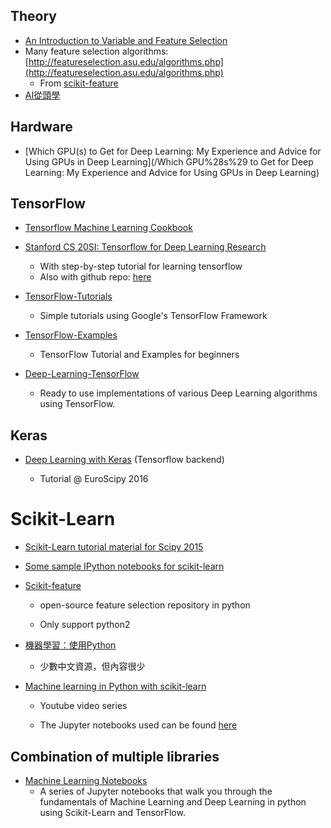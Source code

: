 ## 

## Theory

* [An Introduction to Variable and Feature Selection](http://www.jmlr.org/papers/volume3/guyon03a/guyon03a.pdf)
* Many feature selection algorithms: [http://featureselection.asu.edu/algorithms.php](http://featureselection.asu.edu/algorithms.php)
  * From [scikit-feature](https://github.com/jundongl/scikit-feature)
* [AI從頭學](http://hemingwang.blogspot.tw/2016/12/ai_20.html)

## Hardware

* [Which GPU\(s\) to Get for Deep Learning: My Experience and Advice for Using GPUs in Deep Learning](/Which GPU%28s%29 to Get for Deep Learning: My Experience and Advice for Using GPUs in Deep Learning)

## TensorFlow

* [Tensorflow Machine Learning Cookbook](https://github.com/nfmcclure/tensorflow_cookbook)
* [Stanford CS 20SI: Tensorflow for Deep Learning Research](http://web.stanford.edu/class/cs20si/index.html)
  * With step-by-step tutorial for learning tensorflow
  * Also with github repo: [here](https://github.com/chiphuyen/tf-stanford-tutorials)
* [TensorFlow-Tutorials](https://github.com/nlintz/TensorFlow-Tutorials)
  * Simple tutorials using Google's TensorFlow Framework
* [TensorFlow-Examples](https://github.com/aymericdamien/TensorFlow-Examples)

  * TensorFlow Tutorial and Examples for beginners

* [Deep-Learning-TensorFlow](https://github.com/blackecho/Deep-Learning-TensorFlow)

  * Ready to use implementations of various Deep Learning algorithms using TensorFlow.

## Keras

* [Deep Learning with Keras](https://github.com/leriomaggio/deep-learning-keras-tensorflow) \(Tensorflow backend\)

  * Tutorial @ EuroScipy 2016

# Scikit-Learn

* [Scikit-Learn tutorial material for Scipy 2015](https://github.com/amueller/scipy_2015_sklearn_tutorial)

* [Some sample IPython notebooks for scikit-learn](https://github.com/ogrisel/notebooks)

* [Scikit-feature](https://github.com/jundongl/scikit-feature)

  * open-source feature selection repository in python

  * Only support python2

* [機器學習：使用Python](https://machine-learning-python.kspax.io/)

  * 少數中文資源，但內容很少

* [Machine learning in Python with scikit-learn](https://www.youtube.com/playlist?list=PL5-da3qGB5ICeMbQuqbbCOQWcS6OYBr5A)

  * Youtube video series

  * The Jupyter notebooks used can be found [here](https://github.com/justmarkham/scikit-learn-videos)

## Combination of multiple libraries

* [Machine Learning Notebooks](https://github.com/ageron/handson-ml)
  * A series of Jupyter notebooks that walk you through the fundamentals of Machine Learning and Deep Learning in python using Scikit-Learn and TensorFlow.



